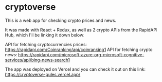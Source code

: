 # cryptoverse
 This is a web app for checking crypto prices and news.

It was made with React + Redux, as well as 2 crypto APIs from the RapidAPI Hub, which I'll be linking it down below:

API for fetching cryptocurrencies prices: https://rapidapi.com/Coinranking/api/coinranking1
API for fetching crypto news: https://rapidapi.com/microsoft-azure-org-microsoft-cognitive-services/api/bing-news-search1

The app was deployed on Vercel and you can check it out on this link: https://cryptoverse-gules.vercel.app/
